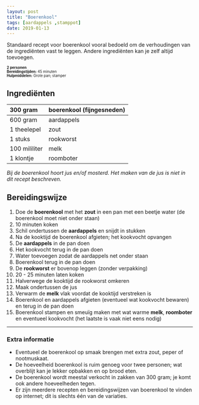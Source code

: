 ```yaml
---
layout: post
title: "Boerenkool"
tags: [aardappels ,stamppot]
date: 2019-01-13
---
```


Standaard recept voor boerenkool vooral bedoeld om de verhoudingen van de ingrediënten vast te leggen.
Andere ingrediënten kan je zelf altijd toevoegen.

<sub><sup>
**2 personen**  
**Bereidingstijden:** 45 minuten  
**Hulpmiddelen:** Grote pan; stamper
</sup></sub>

## Ingrediënten

| 300 gram      | boerenkool (fijngesneden) |
|:------------- |:------------------------- |
| 600 gram      | aardappels                |
| 1 theelepel   | zout                      |
| 1 stuks       | rookworst                 |
| 100 mililiter | melk                      |
| 1 klontje     | roomboter                 |

*Bij de boerenkool hoort jus en/of mosterd. Het maken van de jus is niet in dit recept beschreven.*

## Bereidingswijze
1. Doe de **boerenkool** met het **zout** in een pan met een beetje water (de boerenkool moet niet onder staan)
2. 10 minuten koken
3. Schil ondertussen de **aardappels** en snijdt in stukken
4. Na de kooktijd de boerenkool afgieten; het kookvocht opvangen
5. De **aardappels** in de pan doen
6. Het kookvocht terug in de pan doen
7. Water toevoegen zodat de aardappels net onder staan
8. Boerenkool terug in de pan doen
9. De **rookworst** er bovenop leggen (zonder verpakking)
10. 20 - 25 minuten laten koken
11. Halverwege de kooktijd de rookworst omkeren
12. Maak ondertussen de jus
13. Verwarm de **melk** vlak voordat de kooktijd verstreken is
14. Boerenkool en aardappels afgieten (eventueel wat kookvocht bewaren) en terug in de pan doen
15. Boerenkool stampen en smeuïg maken met wat warme **melk**, **roomboter** en eventueel kookvocht (het laatste is vaak niet eens nodig)

-----------------------------------------------------------------------
### Extra informatie
- Eventueel de boerenkool op smaak brengen met extra zout, peper of nootmuskaat.
- De hoeveelheid boerenkool is ruim genoeg voor twee personen; wat overblijt kan je lekker opbakken en op brood eten.
- De boerenkool wordt meestal verkocht in zakken van 300 gram; je komt ook andere hoeveelheden tegen.
- Er zijn meerdere recepten en bereidingswijzen van boerenkool te vinden op internet; dit is slechts één van de variaties.

